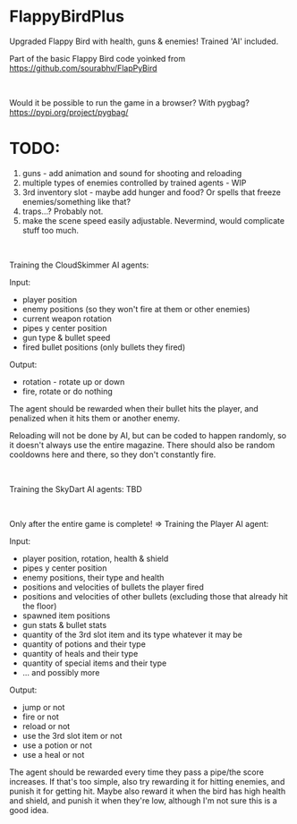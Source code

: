 # FlappyBirdPlus
Upgraded Flappy Bird with health, guns & enemies! Trained 'AI' included.

Part of the basic Flappy Bird code yoinked from https://github.com/sourabhv/FlapPyBird


<br/>


Would it be possible to run the game in a browser? With pygbag?
https://pypi.org/project/pygbag/

# TODO:

1. guns - add animation and sound for shooting and reloading
2. multiple types of enemies controlled by trained agents - WIP
3. 3rd inventory slot - maybe add hunger and food? Or spells that freeze enemies/something like that?
4. traps...? Probably not.
5. make the scene speed easily adjustable. Nevermind, would complicate stuff too much.

<br/>

Training the CloudSkimmer AI agents:

Input:
 - player position
 - enemy positions (so they won't fire at them or other enemies)
 - current weapon rotation
 - pipes y center position
 - gun type & bullet speed
 - fired bullet positions (only bullets they fired)

Output:
 - rotation - rotate up or down
 - fire, rotate or do nothing

The agent should be rewarded when their bullet hits the player, and penalized when it hits them or another enemy.

Reloading will not be done by AI, but can be coded to happen randomly, so it doesn't always use the entire magazine.
There should also be random cooldowns here and there, so they don't constantly fire.


<br/>

Training the SkyDart AI agents: TBD


<br/>

Only after the entire game is complete! =>
Training the Player AI agent:

Input:
 - player position, rotation, health & shield
 - pipes y center position
 - enemy positions, their type and health
 - positions and velocities of bullets the player fired
 - positions and velocities of other bullets (excluding those that already hit the floor)
 - spawned item positions
 - gun stats & bullet stats
 - quantity of the 3rd slot item and its type whatever it may be
 - quantity of potions and their type
 - quantity of heals and their type
 - quantity of special items and their type
 - ... and possibly more

Output:
 - jump or not
 - fire or not
 - reload or not
 - use the 3rd slot item or not
 - use a potion or not
 - use a heal or not

The agent should be rewarded every time they pass a pipe/the score increases.
If that's too simple, also try rewarding it for hitting enemies, and punish it for getting hit.
Maybe also reward it when the bird has high health and shield, and punish it when they're low, although I'm not sure this is a good idea.
